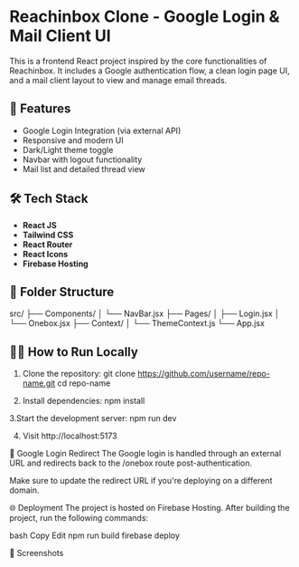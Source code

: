 # Reachinbox Clone - Google Login & Mail Client UI

This is a frontend React project inspired by the core functionalities of Reachinbox. It includes a Google authentication flow, a clean login page UI, and a mail client layout to view and manage email threads.

## 🚀 Features

- Google Login Integration (via external API)
- Responsive and modern UI
- Dark/Light theme toggle
- Navbar with logout functionality
- Mail list and detailed thread view

## 🛠️ Tech Stack

- **React JS**
- **Tailwind CSS**
- **React Router**
- **React Icons**
- **Firebase Hosting**

## 📁 Folder Structure
src/
├── Components/
│ └── NavBar.jsx
├── Pages/
│ ├── Login.jsx
│ └── Onebox.jsx
├── Context/
│ └── ThemeContext.js
└── App.jsx



## 🧑‍💻 How to Run Locally

1. Clone the repository:
git clone https://github.com/username/repo-name.git
cd repo-name


2. Install dependencies:
npm install


3.Start the development server:
npm run dev


4. Visit http://localhost:5173



🔐 Google Login Redirect
The Google login is handled through an external URL and redirects back to the /onebox route post-authentication.

Make sure to update the redirect URL if you're deploying on a different domain.

🌐 Deployment
The project is hosted on Firebase Hosting. After building the project, run the following commands:

bash
Copy
Edit
npm run build
firebase deploy


📸 Screenshots
